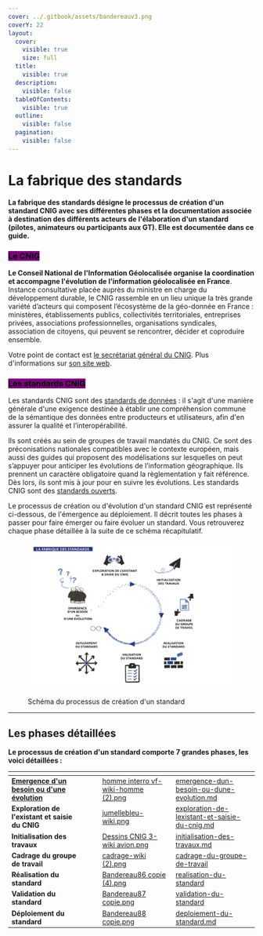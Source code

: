 ```yaml
---
cover: ../.gitbook/assets/bandereauv3.png
coverY: 22
layout:
  cover:
    visible: true
    size: full
  title:
    visible: true
  description:
    visible: false
  tableOfContents:
    visible: true
  outline:
    visible: false
  pagination:
    visible: false
---
```


# La fabrique des standards

**La fabrique des standards désigne le processus de création d'un standard CNIG avec ses différentes phases et la documentation associée à destination des différents acteurs de l'élaboration d'un standard (pilotes, animateurs ou participants aux GT). Elle est documentée dans ce guide.**&#x20;

### <mark style="background-color:purple;">Le CNIG</mark>

**Le Conseil National de l'Information Géolocalisée organise la coordination et accompagne l'évolution de l'information géolocalisée en France**. Instance consultative placée auprès du ministre en charge du développement durable, le CNIG rassemble en un lieu unique la très grande variété d’acteurs qui composent l’écosystème de la géo-donnée en France : ministères, établissements publics, collectivités territoriales, entreprises privées, associations professionnelles, organisations syndicales, association de citoyens, qui peuvent se rencontrer, décider et coproduire ensemble.&#x20;

Votre point de contact est [le secrétariat général du CNIG](https://cnig.gouv.fr/spip.php?page=contact). Plus d'informations sur [son site web](https://cnig.gouv.fr/).

### <mark style="background-color:purple;">Les standards CNIG</mark>&#x20;

Les standards CNIG sont des [standards de données](glossaire-de-la-fabrique-des-standards.md#standards-de-donnees) : il s'agit d'une manière générale d'une exigence destinée à établir une compréhension commune de la sémantique des données entre producteurs et utilisateurs, afin d'en assurer la qualité et l’interopérabilité.&#x20;

Ils sont créés au sein de groupes de travail mandatés du CNIG. Ce sont des préconisations nationales compatibles avec le contexte européen, mais aussi des guides qui proposent des modélisations sur lesquelles on peut s’appuyer pour anticiper les évolutions de l’information géographique. Ils prennent un caractère obligatoire quand la règlementation y fait référence. Dès lors, ils sont mis à jour pour en suivre les évolutions. Les standards CNIG sont des [standards ouverts](https://www.legifrance.gouv.fr/loda/article_lc/LEGIARTI000006421544).

Le processus de création ou d'évolution d'un standard CNIG est représenté ci-dessous, de l'émergence au déploiement. Il décrit toutes les phases à passer pour faire émerger ou faire évoluer un standard. Vous retrouverez chaque phase détaillée à la suite de ce schéma récapitulatif.&#x20;

<figure><img src="../.gitbook/assets/Processus elaboration standards-vff.png" alt=""><figcaption><p>Schéma du processus de création d'un standard</p></figcaption></figure>

***

## Les phases détaillées&#x20;

**Le processus de création d'un standard comporte 7 grandes phases, les voici détaillées :**



<table data-view="cards"><thead><tr><th></th><th></th><th></th><th data-hidden data-card-cover data-type="files"></th><th data-hidden data-card-target data-type="content-ref"></th></tr></thead><tbody><tr><td><a data-footnote-ref href="#user-content-fn-1"><strong>Emergence d'un besoin ou d'une évolution</strong></a></td><td></td><td></td><td><a href="../.gitbook/assets/homme interro vf-wiki-homme (2).png">homme interro vf-wiki-homme (2).png</a></td><td><a href="emergence-dun-besoin-ou-dune-evolution.md">emergence-dun-besoin-ou-dune-evolution.md</a></td></tr><tr><td><strong>Exploration de l'existant et saisie du CNIG</strong></td><td></td><td></td><td><a href="../.gitbook/assets/jumellebleu-wiki.png">jumellebleu-wiki.png</a></td><td><a href="exploration-de-lexistant-et-saisie-du-cnig.md">exploration-de-lexistant-et-saisie-du-cnig.md</a></td></tr><tr><td><strong>Initialisation des travaux</strong></td><td></td><td></td><td><a href="../.gitbook/assets/Dessins CNIG 3-wiki avion.png">Dessins CNIG 3-wiki avion.png</a></td><td><a href="initialisation-des-travaux.md">initialisation-des-travaux.md</a></td></tr><tr><td><strong>Cadrage du groupe de travail</strong></td><td></td><td></td><td><a href="../.gitbook/assets/cadrage-wiki (2).png">cadrage-wiki (2).png</a></td><td><a href="cadrage-du-groupe-de-travail/">cadrage-du-groupe-de-travail</a></td></tr><tr><td><strong>Réalisation du standard</strong></td><td></td><td></td><td><a href="../.gitbook/assets/Bandereau86 copie (4).png">Bandereau86 copie (4).png</a></td><td><a href="realisation-du-standard/">realisation-du-standard</a></td></tr><tr><td><strong>Validation du standard</strong></td><td></td><td></td><td><a href="../.gitbook/assets/Bandereau87 copie.png">Bandereau87 copie.png</a></td><td><a href="validation-du-standard/">validation-du-standard</a></td></tr><tr><td><strong>Déploiement du standard</strong></td><td></td><td></td><td><a href="../.gitbook/assets/Bandereau88 copie.png">Bandereau88 copie.png</a></td><td><a href="deploiement-du-standard.md">deploiement-du-standard.md</a></td></tr></tbody></table>



[^1]: 
